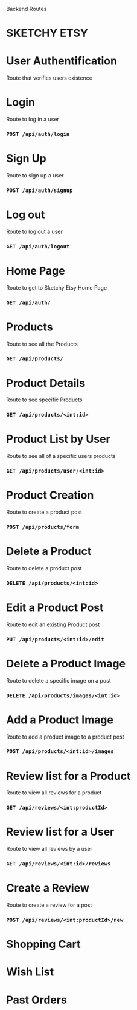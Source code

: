 Backend Routes

# SKETCHY ETSY

# User Authentification

Route that verifies users existence

# Login

Route to log in a user

### `POST /api/auth/login`

# Sign Up

Route to sign up a user

### `POST /api/auth/signup`

# Log out

Route to log out a user

### `GET /api/auth/logout`

# Home Page

Route to get to Sketchy Etsy Home Page

### `GET /api/auth/`

# Products

Route to see all the Products

### `GET /api/products/`

# Product Details

Route to see specific Products

### `GET /api/products/<int:id>`

# Product List by User

Route to see all of a specific users products

### `GET /api/products/user/<int:id>`

# Product Creation

Route to create a product post

### `POST /api/products/form`

# Delete a Product

Route to delete a product post

### `DELETE /api/products/<int:id>`

# Edit a Product Post

Route to edit an existing Product post

### `PUT /api/products/<int:id>/edit`

# Delete a Product Image

Route to delete a specific image on a post

### `DELETE /api/products/images/<int:id>`

# Add a Product Image

Route to add a product image to a product post

### `POST /api/products/<int:id>/images`

# Review list for a Product

Route to view all reviews for a product

### `GET /api/reviews/<int:productId>`

# Review list for a User

Route to view all reviews by a user

### `GET /api/reviews/<int:id>/reviews`

# Create a Review

Route to create a review for a post

### `POST /api/reviews/<int:productId>/new`

# Shopping Cart

# Wish List

# Past Orders
